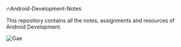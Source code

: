 🔥Android-Development-Notes 

This repository contains all the notes, assignments and resources of Android Development.

![Gae](https://user-images.githubusercontent.com/77334130/189370875-7915b728-d8ef-44f6-8b76-bea82fd16b24.png)

